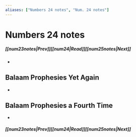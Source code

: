 ```yaml
---
aliases: ["Numbers 24 notes", "Num. 24 notes"]
---
```

# Numbers 24 notes
##### <span class=arrow-left></span>[[num23notes|Prev]]<span class=navigation-separator></span>[[num24|Read]]<span class=navigation-separator></span>[[num25notes|Next]]<span class=arrow-right></span>
- 
## Balaam Prophesies Yet Again
- 
## Balaam Prophesies a Fourth Time
- 
##### <span class=arrow-left></span>[[num23notes|Prev]]<span class=navigation-separator></span>[[num24|Read]]<span class=navigation-separator></span>[[num25notes|Next]]<span class=arrow-right></span>